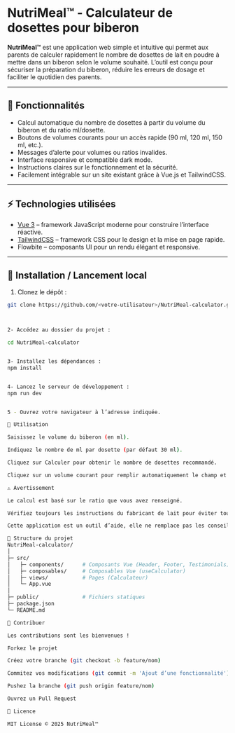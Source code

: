# NutriMeal™ - Calculateur de dosettes pour biberon

**NutriMeal™** est une application web simple et intuitive qui permet aux parents de calculer rapidement le nombre de dosettes de lait en poudre à mettre dans un biberon selon le volume souhaité. L’outil est conçu pour sécuriser la préparation du biberon, réduire les erreurs de dosage et faciliter le quotidien des parents.

---

## 📌 Fonctionnalités

- Calcul automatique du nombre de dosettes à partir du volume du biberon et du ratio ml/dosette.
- Boutons de volumes courants pour un accès rapide (90 ml, 120 ml, 150 ml, etc.).
- Messages d’alerte pour volumes ou ratios invalides.
- Interface responsive et compatible dark mode.
- Instructions claires sur le fonctionnement et la sécurité.
- Facilement intégrable sur un site existant grâce à Vue.js et TailwindCSS.

---

## ⚡ Technologies utilisées

- [Vue 3](https://vuejs.org/) – framework JavaScript moderne pour construire l’interface réactive.
- [TailwindCSS](https://tailwindcss.com/) – framework CSS pour le design et la mise en page rapide.
- Flowbite – composants UI pour un rendu élégant et responsive.

---

## 🚀 Installation / Lancement local

1. Clonez le dépôt :

```bash
git clone https://github.com/<votre-utilisateur>/NutriMeal-calculator.git



2- Accédez au dossier du projet :

cd NutriMeal-calculator


3- Installez les dépendances :
npm install


4- Lancez le serveur de développement :
npm run dev


5 - Ouvrez votre navigateur à l’adresse indiquée.

📝 Utilisation

Saisissez le volume du biberon (en ml).

Indiquez le nombre de ml par dosette (par défaut 30 ml).

Cliquez sur Calculer pour obtenir le nombre de dosettes recommandé.

Cliquez sur un volume courant pour remplir automatiquement le champ et recalculer.

⚠️ Avertissement

Le calcul est basé sur le ratio que vous avez renseigné.

Vérifiez toujours les instructions du fabricant de lait pour éviter tout risque.

Cette application est un outil d’aide, elle ne remplace pas les conseils d’un pédiatre.

📁 Structure du projet
NutriMeal-calculator/
│
├─ src/
│   ├─ components/      # Composants Vue (Header, Footer, Testimonials)
│   ├─ composables/     # Composables Vue (useCalculator)
│   ├─ views/           # Pages (Calculateur)
│   └─ App.vue
│
├─ public/              # Fichiers statiques
├─ package.json
└─ README.md

🤝 Contribuer

Les contributions sont les bienvenues !

Forkez le projet

Créez votre branche (git checkout -b feature/nom)

Commitez vos modifications (git commit -m 'Ajout d’une fonctionnalité')

Pushez la branche (git push origin feature/nom)

Ouvrez un Pull Request

📄 Licence

MIT License © 2025 NutriMeal™